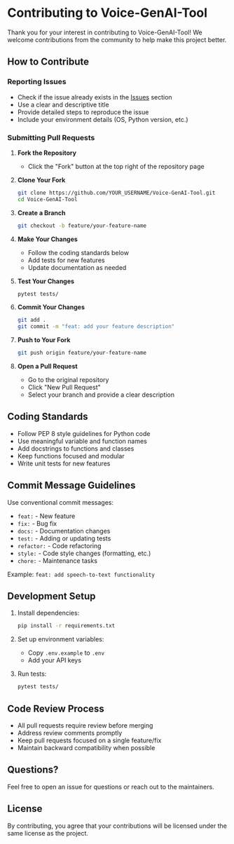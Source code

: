 # Contributing to Voice-GenAI-Tool

Thank you for your interest in contributing to Voice-GenAI-Tool! We welcome contributions from the community to help make this project better.

## How to Contribute

### Reporting Issues

- Check if the issue already exists in the [Issues](https://github.com/VinodHatti7019/Voice-GenAI-Tool/issues) section
- Use a clear and descriptive title
- Provide detailed steps to reproduce the issue
- Include your environment details (OS, Python version, etc.)

### Submitting Pull Requests

1. **Fork the Repository**
   - Click the "Fork" button at the top right of the repository page

2. **Clone Your Fork**
   ```bash
   git clone https://github.com/YOUR_USERNAME/Voice-GenAI-Tool.git
   cd Voice-GenAI-Tool
   ```

3. **Create a Branch**
   ```bash
   git checkout -b feature/your-feature-name
   ```

4. **Make Your Changes**
   - Follow the coding standards below
   - Add tests for new features
   - Update documentation as needed

5. **Test Your Changes**
   ```bash
   pytest tests/
   ```

6. **Commit Your Changes**
   ```bash
   git add .
   git commit -m "feat: add your feature description"
   ```

7. **Push to Your Fork**
   ```bash
   git push origin feature/your-feature-name
   ```

8. **Open a Pull Request**
   - Go to the original repository
   - Click "New Pull Request"
   - Select your branch and provide a clear description

## Coding Standards

- Follow PEP 8 style guidelines for Python code
- Use meaningful variable and function names
- Add docstrings to functions and classes
- Keep functions focused and modular
- Write unit tests for new features

## Commit Message Guidelines

Use conventional commit messages:

- `feat:` - New feature
- `fix:` - Bug fix
- `docs:` - Documentation changes
- `test:` - Adding or updating tests
- `refactor:` - Code refactoring
- `style:` - Code style changes (formatting, etc.)
- `chore:` - Maintenance tasks

Example: `feat: add speech-to-text functionality`

## Development Setup

1. Install dependencies:
   ```bash
   pip install -r requirements.txt
   ```

2. Set up environment variables:
   - Copy `.env.example` to `.env`
   - Add your API keys

3. Run tests:
   ```bash
   pytest tests/
   ```

## Code Review Process

- All pull requests require review before merging
- Address review comments promptly
- Keep pull requests focused on a single feature/fix
- Maintain backward compatibility when possible

## Questions?

Feel free to open an issue for questions or reach out to the maintainers.

## License

By contributing, you agree that your contributions will be licensed under the same license as the project.
